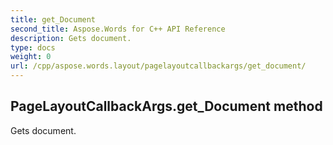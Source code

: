 ```yaml
---
title: get_Document
second_title: Aspose.Words for C++ API Reference
description: Gets document. 
type: docs
weight: 0
url: /cpp/aspose.words.layout/pagelayoutcallbackargs/get_document/
---
```

## PageLayoutCallbackArgs.get_Document method


Gets document. 

